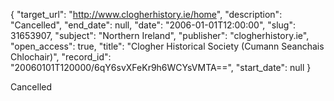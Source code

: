 {
  "target_url": "http://www.clogherhistory.ie/home", 
  "description": "Cancelled", 
  "end_date": null, 
  "date": "2006-01-01T12:00:00", 
  "slug": 31653907, 
  "subject": "Northern Ireland", 
  "publisher": "clogherhistory.ie", 
  "open_access": true, 
  "title": "Clogher Historical Society (Cumann Seanchais Chlochair)", 
  "record_id": "20060101T120000/6qY6svXFeKr9h6WCYsVMTA==", 
  "start_date": null
}

Cancelled